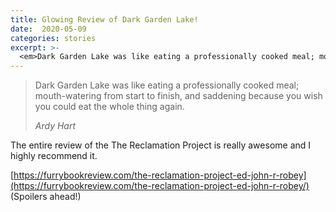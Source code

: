 ```yaml
---
title: Glowing Review of Dark Garden Lake!
date:  2020-05-09
categories: stories
excerpt: >-
  <em>Dark Garden Lake was like eating a professionally cooked meal; mouth-watering from start to finish, and saddening because you wish you could eat the whole thing again.</em> - Ardy Hart
---
```


> Dark Garden Lake was like eating a professionally cooked meal; mouth-watering from start to finish, and saddening because you wish you could eat the whole thing again.
>
> <cite>Ardy Hart</cite>

The entire review of the The Reclamation Project is really awesome and I highly recommend it.

[https://furrybookreview.com/the-reclamation-project-ed-john-r-robey](https://furrybookreview.com/the-reclamation-project-ed-john-r-robey/) (Spoilers ahead!)